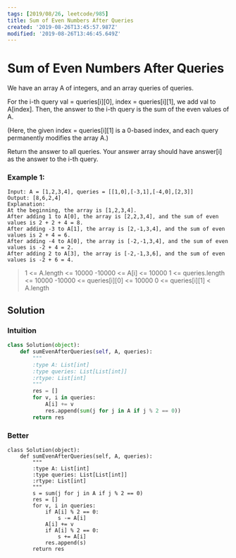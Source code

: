```yaml
---
tags: [2019/08/26, leetcode/985]
title: Sum of Even Numbers After Queries
created: '2019-08-26T13:45:57.987Z'
modified: '2019-08-26T13:46:45.649Z'
---
```


# Sum of Even Numbers After Queries


We have an array A of integers, and an array queries of queries.

For the i-th query val = queries[i][0], index = queries[i][1], we add val to A[index].  Then, the answer to the i-th query is the sum of the even values of A.

(Here, the given index = queries[i][1] is a 0-based index, and each query permanently modifies the array A.)

Return the answer to all queries.  Your answer array should have answer[i] as the answer to the i-th query.

### Example 1:

```
Input: A = [1,2,3,4], queries = [[1,0],[-3,1],[-4,0],[2,3]]
Output: [8,6,2,4]
Explanation:
At the beginning, the array is [1,2,3,4].
After adding 1 to A[0], the array is [2,2,3,4], and the sum of even values is 2 + 2 + 4 = 8.
After adding -3 to A[1], the array is [2,-1,3,4], and the sum of even values is 2 + 4 = 6.
After adding -4 to A[0], the array is [-2,-1,3,4], and the sum of even values is -2 + 4 = 2.
After adding 2 to A[3], the array is [-2,-1,3,6], and the sum of even values is -2 + 6 = 4.
```

> 1 <= A.length <= 10000
> -10000 <= A[i] <= 10000
> 1 <= queries.length <= 10000
> -10000 <= queries[i][0] <= 10000
> 0 <= queries[i][1] < A.length

## Solution

### Intuition

```python
class Solution(object):
    def sumEvenAfterQueries(self, A, queries):
        """
        :type A: List[int]
        :type queries: List[List[int]]
        :rtype: List[int]
        """
        res = []
        for v, i in queries:
            A[i] += v
            res.append(sum(j for j in A if j % 2 == 0))
        return res
```

### Better

```
class Solution(object):
    def sumEvenAfterQueries(self, A, queries):
        """
        :type A: List[int]
        :type queries: List[List[int]]
        :rtype: List[int]
        """
        s = sum(j for j in A if j % 2 == 0)
        res = []
        for v, i in queries:
            if A[i] % 2 == 0:
                s -= A[i]
            A[i] += v
            if A[i] % 2 == 0:
                s += A[i]
            res.append(s)
        return res
```
